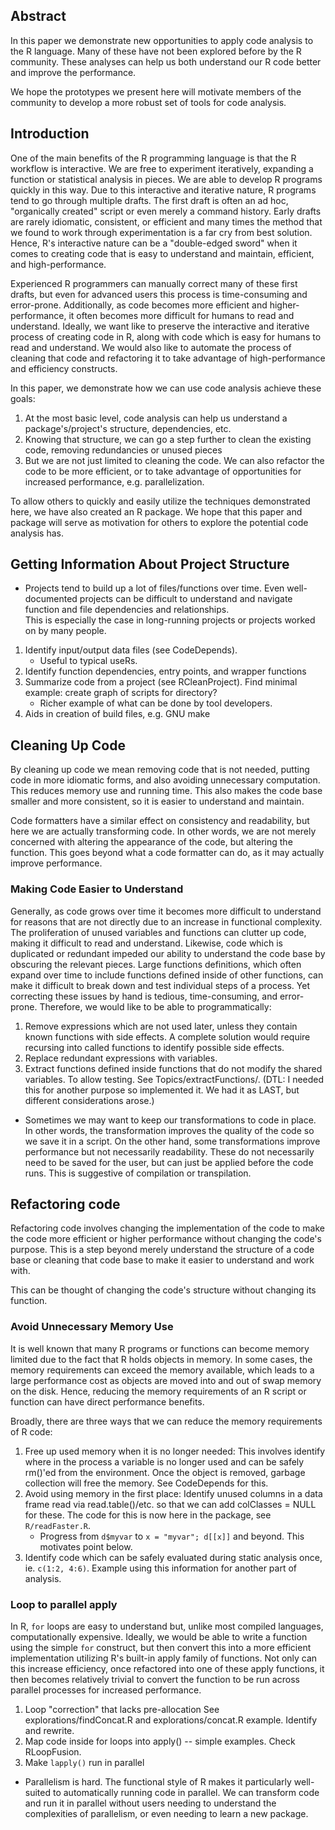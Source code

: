 ## Abstract

In this paper we demonstrate new opportunities to apply code analysis
to the R language. Many of these have not been explored before by the
R community. These analyses can help us both understand our R code
better and improve the performance.

We hope the prototypes we present here will motivate members of the
community to develop a more robust set of tools for code analysis.

## Introduction

One of the main benefits of the R programming language is that the R
workflow is interactive. We are free to experiment iteratively,
expanding a function or statistical analysis in pieces. We are able to
develop R programs quickly in this way. Due to this interactive and
iterative nature, R programs tend to go through multiple drafts. The
first draft is often an ad hoc, "organically created" script or even
merely a command history. Early drafts are rarely idiomatic,
consistent, or efficient and many times the method that we found to
work through experimentation is a far cry from best solution. Hence,
R's interactive nature can be a "double-edged sword" when it comes to
creating code that is easy to understand and maintain, efficient, and
high-performance.

Experienced R programmers can manually correct many of these first
drafts, but even for advanced users this process is time-consuming and
error-prone. Additionally, as code becomes more efficient and
higher-performance, it often becomes more difficult for humans to read
and understand. Ideally, we want like to preserve the interactive and
iterative process of creating code in R, along with code which is easy
for humans to read and understand.  We would also like to automate the
process of cleaning that code and refactoring it to take advantage of
high-performance and efficiency constructs.

In this paper, we demonstrate how we can use code analysis achieve
these goals:

  1. At the most basic level, code analysis can help us understand a
     package's/project's structure, dependencies, etc.
  2. Knowing that structure, we can go a step further to clean the
     existing code, removing redundancies or unused pieces
  3. But we are not just limited to cleaning the code. We can also
     refactor the code to be more efficient, or to take advantage of
     opportunities for increased performance, e.g. parallelization.

To allow others to quickly and easily utilize the techniques
demonstrated here, we have also created an R package. We hope that
this paper and package will serve as motivation for others to explore
the potential code analysis has.

## Getting Information About Project Structure

* Projects tend to build up a lot of files/functions over time.  Even
  well-documented projects can be difficult to understand and navigate
  function and file dependencies and relationships.  
  This is especially the case in long-running projects or projects
  worked on by many people.

1. Identify input/output data files (see CodeDepends).
    * Useful to typical useRs.
2. Identify function dependencies, entry points, and wrapper functions
3. Summarize code from a project (see RCleanProject).
   Find minimal example: create graph of scripts for directory?
    * Richer example of what can be done by tool developers.
4. Aids in creation of build files, e.g. GNU make

## Cleaning Up Code

By cleaning up code we mean removing code that is not needed, putting code in
more idiomatic forms, and also avoiding unnecessary computation. This reduces
memory use and running time. This also makes the code base smaller and more
consistent, so it is easier to understand and maintain.

Code formatters have a similar effect on consistency and readability,
but here we are actually transforming code. In other words, we are not
merely concerned with altering the appearance of the code, but
altering the function.  This goes beyond what a code formatter can do,
as it may actually improve performance.

### Making Code Easier to Understand

Generally, as code grows over time it becomes more difficult to
understand for reasons that are not directly due to an increase in
functional complexity.  
The proliferation of unused variables and functions can
clutter up code, making it difficult to read and understand. Likewise,
code which is duplicated or redundant impeded our ability to
understand the code base by obscuring the relevant pieces.  Large
functions definitions, which often expand over time to include
functions defined inside of other functions, can make it difficult to
break down and test individual steps of a process.  Yet correcting
these issues by hand is tedious, time-consuming, and error-prone.
Therefore, we would like to be able to programmatically:

1. Remove expressions which are not used
   later, unless they contain known functions with side effects. A complete
   solution would require recursing into called functions to identify possible
   side effects.
2. Replace redundant expressions with variables.
3. Extract functions defined inside functions that do not modify
   the shared variables. To allow testing.
   See Topics/extractFunctions/.
   (DTL: I needed this for another purpose so implemented it. We had it as LAST, but different
   considerations arose.)

* Sometimes we may want to keep our transformations to code in place. In other
  words, the transformation improves the quality of the code so we save it in a
  script. On the other hand, some transformations improve performance but not
  necessarily readability. These do not necessarily need to be saved for the
  user, but can just be applied before the code runs. This is suggestive of
  compilation or transpilation.

## Refactoring code

Refactoring code involves changing the implementation of the code to make the code more
efficient or higher performance without changing the code's purpose.
This is a step beyond merely understand the structure of a code base or cleaning that
code base to make it easier to understand and work with.

This can be thought of changing the code's structure without changing its function.

### Avoid Unnecessary Memory Use

It is well known that many R programs or functions can become memory
limited due to the fact that R holds objects in memory. In some cases,
the memory requirements can exceed the memory available, which leads
to a large performance cost as objects are moved into and out of swap
memory on the disk. Hence, reducing the memory requirements of an R
script or function can have direct performance benefits.

Broadly, there are three ways that we can reduce the memory requirements of R code:

1. Free up used memory when it is no longer needed: This involves
   identify where in the process a variable is no longer used and can
   be safely rm()'ed from the environment. Once the object is removed,
   garbage collection will free the memory.  See CodeDepends for this.
2. Avoid using memory in the first place: Identify unused columns in a data frame read via
   read.table()/etc. so that we can add colClasses = NULL for these. The
   code for this is now here in the package, see `R/readFaster.R`.
   * Progress from `d$myvar` to `x = "myvar"; d[[x]]` and beyond. This
     motivates point below.
3. Identify code which can be safely evaluated during static
   analysis once, ie. `c(1:2, 4:6)`. Example using this information for another part
   of analysis.
   
### Loop to parallel apply

In R, `for` loops are easy to understand but, unlike most compiled
languages, computationally expensive. Ideally, we would be able to
write a function using the simple `for` construct, but then convert
this into a more efficient implementation utilizing R's built-in apply
family of functions.  Not only can this increase efficiency, once
refactored into one of these apply functions, it then becomes
relatively trivial to convert the function to be run across parallel
processes for increased performance.

1. Loop "correction" that lacks
   pre-allocation See explorations/findConcat.R and explorations/concat.R
   example.  Identify and rewrite.
2. Map code inside for loops into apply() -- simple
   examples. Check RLoopFusion.
3. Make `lapply()` run in parallel
* Parallelism is hard. The functional style of R makes it particularly
  well-suited to automatically running code in parallel. We can transform code
  and run it in parallel without users needing to understand the complexities
  of parallelism, or even needing to learn a new package.
